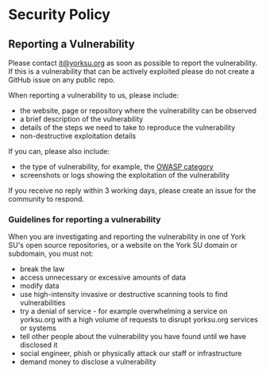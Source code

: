 # Security Policy

## Reporting a Vulnerability

Please contact it@yorksu.org as soon as possible to report the vulnerability. If this is a vulnerability that can be actively exploited please do not create a GitHub issue on any public repo.

When reporting a vulnerability to us, please include:

- the website, page or repository where the vulnerability can be observed
- a brief description of the vulnerability
- details of the steps we need to take to reproduce the vulnerability
- non-destructive exploitation details

If you can, please also include:

- the type of vulnerability, for example, the [OWASP category](https://owasp.org/www-community/vulnerabilities/)
- screenshots or logs showing the exploitation of the vulnerability

If you receive no reply within 3 working days, please create an issue for the community to respond.

### Guidelines for reporting a vulnerability

When you are investigating and reporting the vulnerability in one of York SU's open source repositories, or a website on the York SU domain or subdomain, you must not:

- break the law
- access unnecessary or excessive amounts of data
- modify data
- use high-intensity invasive or destructive scanning tools to find vulnerabilities
- try a denial of service - for example overwhelming a service on yorksu.org with a high volume of requests to disrupt yorksu.org services or systems
- tell other people about the vulnerability you have found until we have disclosed it
- social engineer, phish or physically attack our staff or infrastructure
- demand money to disclose a vulnerability
